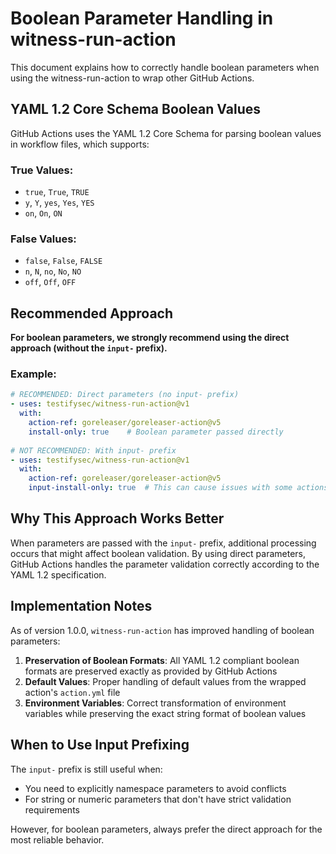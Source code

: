 # Boolean Parameter Handling in witness-run-action

This document explains how to correctly handle boolean parameters when using the witness-run-action to wrap other GitHub Actions.

## YAML 1.2 Core Schema Boolean Values

GitHub Actions uses the YAML 1.2 Core Schema for parsing boolean values in workflow files, which supports:

### True Values:
- `true`, `True`, `TRUE`
- `y`, `Y`, `yes`, `Yes`, `YES`
- `on`, `On`, `ON`

### False Values:
- `false`, `False`, `FALSE`
- `n`, `N`, `no`, `No`, `NO`
- `off`, `Off`, `OFF`

## Recommended Approach

**For boolean parameters, we strongly recommend using the direct approach (without the `input-` prefix).**

### Example:

```yaml
# RECOMMENDED: Direct parameters (no input- prefix)
- uses: testifysec/witness-run-action@v1
  with:
    action-ref: goreleaser/goreleaser-action@v5
    install-only: true    # Boolean parameter passed directly
    
# NOT RECOMMENDED: With input- prefix
- uses: testifysec/witness-run-action@v1
  with:
    action-ref: goreleaser/goreleaser-action@v5
    input-install-only: true  # This can cause issues with some actions
```

## Why This Approach Works Better

When parameters are passed with the `input-` prefix, additional processing occurs that might affect boolean validation. By using direct parameters, GitHub Actions handles the parameter validation correctly according to the YAML 1.2 specification.

## Implementation Notes

As of version 1.0.0, `witness-run-action` has improved handling of boolean parameters:

1. **Preservation of Boolean Formats**: All YAML 1.2 compliant boolean formats are preserved exactly as provided by GitHub Actions
2. **Default Values**: Proper handling of default values from the wrapped action's `action.yml` file
3. **Environment Variables**: Correct transformation of environment variables while preserving the exact string format of boolean values

## When to Use Input Prefixing

The `input-` prefix is still useful when:
- You need to explicitly namespace parameters to avoid conflicts
- For string or numeric parameters that don't have strict validation requirements

However, for boolean parameters, always prefer the direct approach for the most reliable behavior.
